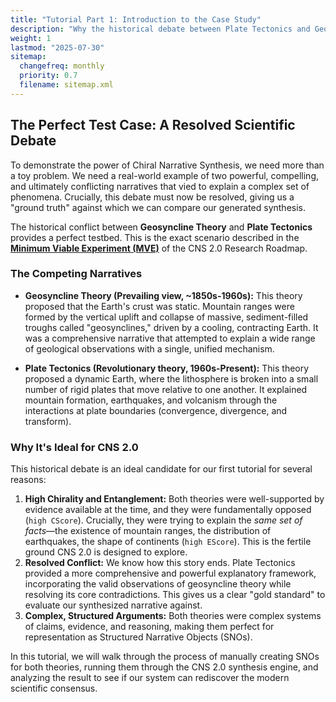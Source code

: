 ```yaml
---
title: "Tutorial Part 1: Introduction to the Case Study"
description: "Why the historical debate between Plate Tectonics and Geosyncline theory is a perfect test case for Chiral Narrative Synthesis."
weight: 1
lastmod: "2025-07-30"
sitemap:
  changefreq: monthly
  priority: 0.7
  filename: sitemap.xml
---
```


## The Perfect Test Case: A Resolved Scientific Debate

To demonstrate the power of Chiral Narrative Synthesis, we need more than a toy problem. We need a real-world example of two powerful, compelling, and ultimately conflicting narratives that vied to explain a complex set of phenomena. Crucially, this debate must now be resolved, giving us a "ground truth" against which we can compare our generated synthesis.

The historical conflict between **Geosyncline Theory** and **Plate Tectonics** provides a perfect testbed. This is the exact scenario described in the **[Minimum Viable Experiment (MVE)](/guides/cns-2.0-research-roadmap/chapter-2-minimum-viable-experiment/)** of the CNS 2.0 Research Roadmap.

### The Competing Narratives

-   **Geosyncline Theory (Prevailing view, ~1850s-1960s):** This theory proposed that the Earth's crust was static. Mountain ranges were formed by the vertical uplift and collapse of massive, sediment-filled troughs called "geosynclines," driven by a cooling, contracting Earth. It was a comprehensive narrative that attempted to explain a wide range of geological observations with a single, unified mechanism.

-   **Plate Tectonics (Revolutionary theory, 1960s-Present):** This theory proposed a dynamic Earth, where the lithosphere is broken into a small number of rigid plates that move relative to one another. It explained mountain formation, earthquakes, and volcanism through the interactions at plate boundaries (convergence, divergence, and transform).

### Why It's Ideal for CNS 2.0

This historical debate is an ideal candidate for our first tutorial for several reasons:

1.  **High Chirality and Entanglement:** Both theories were well-supported by evidence available at the time, and they were fundamentally opposed (`high CScore`). Crucially, they were trying to explain the *same set of facts*—the existence of mountain ranges, the distribution of earthquakes, the shape of continents (`high EScore`). This is the fertile ground CNS 2.0 is designed to explore.
2.  **Resolved Conflict:** We know how this story ends. Plate Tectonics provided a more comprehensive and powerful explanatory framework, incorporating the valid observations of geosyncline theory while resolving its core contradictions. This gives us a clear "gold standard" to evaluate our synthesized narrative against.
3.  **Complex, Structured Arguments:** Both theories were complex systems of claims, evidence, and reasoning, making them perfect for representation as Structured Narrative Objects (SNOs).

In this tutorial, we will walk through the process of manually creating SNOs for both theories, running them through the CNS 2.0 synthesis engine, and analyzing the result to see if our system can rediscover the modern scientific consensus.
